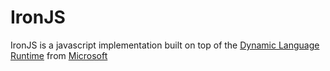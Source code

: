 # IronJS

IronJS is a javascript implementation built on top of the [Dynamic Language Runtime](http://dlr.codeplex.com/) from [Microsoft](http://www.microsoft.com/)
